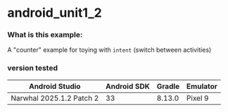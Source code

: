 # android_unit1_2

### What is this example: 

A "counter" example for toying with `intent` (switch between activities)

### version tested
|Android Studio            | Android SDK | Gradle | Emulator |
|--------------------------|-------------|--------|----------|
|Narwhal 2025.1.2 Patch 2  |33           | 8.13.0  | Pixel 9 |
